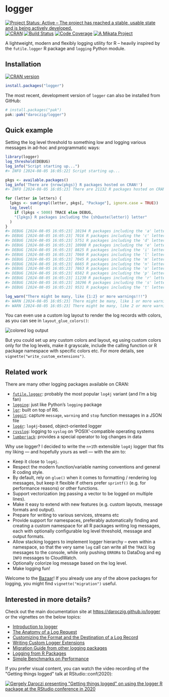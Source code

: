 
<!-- README.md is generated from README.Rmd. Please edit that file -->

# logger

<!-- badges: start -->

[![Project Status: Active – The project has reached a stable, usable
state and is being actively
developed.](https://www.repostatus.org/badges/latest/active.svg)](https://www.repostatus.org/#active)
[![CRAN](https://www.r-pkg.org/badges/version/logger)](https://cran.r-project.org/package=logger)
[![Build
Status](https://github.com/daroczig/logger/workflows/R-CMD-check/badge.svg)](https://github.com/daroczig/logger/actions)
[![Code
Coverage](https://codecov.io/gh/daroczig/logger/branch/master/graph/badge.svg)](https://app.codecov.io/gh/daroczig/logger)
[![A Mikata
Project](https://mikata.dev/img/badge.svg)](https://mikata.dev)
<!-- badges: end -->

A lightweight, modern and flexibly logging utility for R – heavily
inspired by the `futile.logger` R package and `logging` Python module.

## Installation

[![CRAN
version](https://www.r-pkg.org/badges/version-ago/logger)](https://cran.r-project.org/package=logger)

``` r
install.packages("logger")
```

The most recent, development version of `logger` can also be installed
from GitHub:

``` r
# install.packages("pak")
pak::pak("daroczig/logger")
```

## Quick example

Setting the log level threshold to something low and logging various
messages in ad-hoc and programmatic ways:

``` r
library(logger)
log_threshold(DEBUG)
log_info("Script starting up...")
#> INFO [2024-08-05 16:05:22] Script starting up...

pkgs <- available.packages()
log_info('There are {nrow(pkgs)} R packages hosted on CRAN!')
#> INFO [2024-08-05 16:05:23] There are 21132 R packages hosted on CRAN!

for (letter in letters) {
  lpkgs <- sum(grepl(letter, pkgs[, "Package"], ignore.case = TRUE))
  log_level(
    if (lpkgs < 5000) TRACE else DEBUG,
    "{lpkgs} R packages including the {shQuote(letter)} letter"
  )
}
#> DEBUG [2024-08-05 16:05:23] 10194 R packages including the 'a' letter
#> DEBUG [2024-08-05 16:05:23] 7016 R packages including the 'c' letter
#> DEBUG [2024-08-05 16:05:23] 5751 R packages including the 'd' letter
#> DEBUG [2024-08-05 16:05:23] 10908 R packages including the 'e' letter
#> DEBUG [2024-08-05 16:05:23] 8825 R packages including the 'i' letter
#> DEBUG [2024-08-05 16:05:23] 7060 R packages including the 'l' letter
#> DEBUG [2024-08-05 16:05:23] 7045 R packages including the 'm' letter
#> DEBUG [2024-08-05 16:05:23] 6665 R packages including the 'n' letter
#> DEBUG [2024-08-05 16:05:23] 7863 R packages including the 'o' letter
#> DEBUG [2024-08-05 16:05:23] 6582 R packages including the 'p' letter
#> DEBUG [2024-08-05 16:05:23] 11230 R packages including the 'r' letter
#> DEBUG [2024-08-05 16:05:23] 10296 R packages including the 's' letter
#> DEBUG [2024-08-05 16:05:23] 9531 R packages including the 't' letter

log_warn("There might be many, like {1:2} or more warnings!!!")
#> WARN [2024-08-05 16:05:23] There might be many, like 1 or more warnings!!!
#> WARN [2024-08-05 16:05:23] There might be many, like 2 or more warnings!!!
```

You can even use a custom log layout to render the log records with
colors, as you can see in `layout_glue_colors()`:

<img src="man/figures/colors.png" alt="colored log output">

But you could set up any custom colors and layout, eg using custom
colors only for the log levels, make it grayscale, include the calling
function or R package namespace with specific colors etc. For more
details, see `vignette("write_custom_extensions")`.

## Related work

There are many other logging packages available on CRAN:

- [`futile.logger`](https://cran.r-project.org/package=futile.logger):
  probably the most popular `log4j` variant (and I’m a big fan)
- [`logging`](https://cran.r-project.org/package=logging): just like
  Python’s `logging` package
- [`lgr`](https://cran.r-project.org/package=lgr): built on top of R6.
- [`loggit`](https://cran.r-project.org/package=loggit): capture
  `message`, `warning` and `stop` function messages in a JSON file
- [`log4r`](https://cran.r-project.org/package=log4r): `log4j`-based,
  object-oriented logger
- [`rsyslog`](https://cran.r-project.org/package=rsyslog): logging to
  `syslog` on ‘POSIX’-compatible operating systems
- [`lumberjack`](https://cran.r-project.org/package=lumberjack):
  provides a special operator to log changes in data

Why use logger? I decided to write the `n+1`th extensible `log4j` logger
that fits my liking — and hopefully yours as well — with the aim to:

- Keep it close to `log4j`.
- Respect the modern function/variable naming conventions and general R
  coding style.
- By default, rely on `glue()` when it comes to formatting / rendering
  log messages, but keep it flexible if others prefer `sprintf()`
  (e.g. for performance reasons) or other functions.
- Support vectorization (eg passing a vector to be logged on multiple
  lines).
- Make it easy to extend with new features (e.g. custom layouts, message
  formats and output).
- Prepare for writing to various services, streams etc
- Provide support for namespaces, preferably automatically finding and
  creating a custom namespace for all R packages writing log messages,
  each with optionally configurable log level threshold, message and
  output formats.
- Allow stacking loggers to implement logger hierarchy – even within a
  namespace, so that the very same `log` call can write all the `TRACE`
  log messages to the console, while only pushing `ERROR`s to DataDog
  and eg `INFO` messages to CloudWatch.
- Optionally colorize log message based on the log level.
- Make logging fun!

Welcome to the
[Bazaar](https://en.wikipedia.org/wiki/The_Cathedral_and_the_Bazaar)! If
you already use any of the above packages for logging, you might find
`vignette("migration")` useful.

## Interested in more details?

<div class=".pkgdown-hide">

Check out the main documentation site at
<https://daroczig.github.io/logger> or the vignettes on the below
topics:

- [Introduction to
  logger](https://daroczig.github.io/logger/articles/Intro.html)
- [The Anatomy of a Log
  Request](https://daroczig.github.io/logger/articles/anatomy.html)
- [Customizing the Format and the Destination of a Log
  Record](https://daroczig.github.io/logger/articles/customize_logger.html)
- [Writing Custom Logger
  Extensions](https://daroczig.github.io/logger/articles/write_custom_extensions.html)
- [Migration Guide from other logging
  packages](https://daroczig.github.io/logger/articles/migration.html)
- [Logging from R
  Packages](https://daroczig.github.io/logger/articles/r_packages.html)
- [Simple Benchmarks on
  Performance](https://daroczig.github.io/logger/articles/performance.html)

</div>

If you prefer visual content, you can watch the video recording of the "Getting things logged" talk at RStudio::conf(2020):

[![Gergely Daroczi presenting "Getting things logged" on using the `logger` R package at the RStudio conference in 2020](https://img.youtube.com/vi/_rUuBbml9dU/0.jpg)](https://www.youtube.com/watch?v=_rUuBbml9dU)
